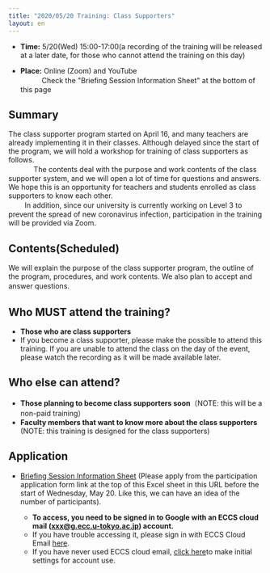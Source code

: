```yaml
---
title: "2020/05/20 Training: Class Supporters"
layout: en
---
```


* **Time:** 5/20(Wed) 15:00-17:00(a recording of the training will be released at a later date, for those who cannot attend the training on this day)

* **Place:** Online (Zoom) and YouTube  <br>
　　　Check the "Briefing Session Information Sheet" at the bottom of this page

## Summary

The class supporter program started on April 16, and many teachers are already implementing it in their classes. Although delayed since the start of the program, we will hold a workshop for training of class supporters as follows. <br>　
　 　The contents deal with the purpose and work contents of the class supporter system, and we will open a lot of time for questions and answers. We hope this is an opportunity for teachers and students enrolled as class supporters to know each other. <br>　
　In addition, since our university is currently working on Level 3 to prevent the spread of new coronavirus infection, participation in the training will be provided via Zoom.

## Contents(Scheduled)

We will explain the purpose of the class supporter program, the outline of the program, procedures, and work contents. We also plan to accept and answer questions.　

## Who MUST attend the training?

* **Those who are class supporters**
* If you become a class supporter, please make the possible to attend this training. If you are unable to attend the class on the day of the event, please watch the recording as it will be made available later.

## Who else can attend?
* **Those planning to become class supporters soon**（NOTE: this will be a non-paid training）
* **Faculty members that want to know more about the class supporters** (NOTE: this training is designed for the class supporters)

## Application

* [Briefing Session Information Sheet]( https://tinyurl.com/y7te4k3j ) (Please apply from the participation application form link at the top of this Excel sheet in this URL before the start of Wednesday, May 20. Like this, we can have an idea of the number of participants).

  * **To access, you need to be signed in to Google with an ECCS cloud mail (xxx@g.ecc.u-tokyo.ac.jp) account.**
  * If you have trouble accessing it, please sign in with ECCS Cloud Email [here](https://mail.google.com/a/g.ecc.u-tokyo.ac.jp).
  * If you have never used ECCS cloud email, [click here](https://hwb.ecc.u-tokyo.ac.jp/wp/literacy/email/initialize/)to make initial settings for account use.
